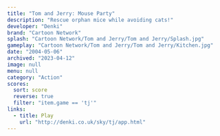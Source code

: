 ```yaml
---
title: "Tom and Jerry: Mouse Party"
description: "Rescue orphan mice while avoiding cats!"
developer: "Denki"
brand: "Cartoon Network"
splash: "Cartoon Network/Tom and Jerry/Tom and Jerry/Splash.jpg"
gameplay: "Cartoon Network/Tom and Jerry/Tom and Jerry/Kitchen.jpg"
date: "2004-05-06"
archived: "2023-04-12"
image: null
menu: null
category: "Action"
scores:
  sort: score
  reverse: true
  filter: "item.game == 'tj'"
links:
  - title: Play
    url: "http://denki.co.uk/sky/tj/app.html"
---
```

